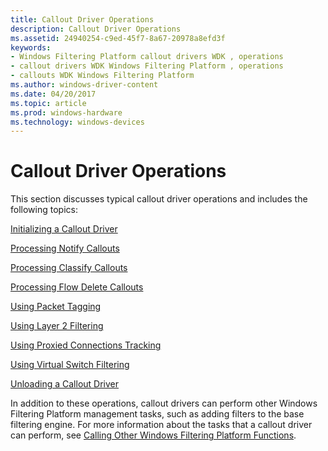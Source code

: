 ```yaml
---
title: Callout Driver Operations
description: Callout Driver Operations
ms.assetid: 24940254-c9ed-45f7-8a67-20978a8efd3f
keywords:
- Windows Filtering Platform callout drivers WDK , operations
- callout drivers WDK Windows Filtering Platform , operations
- callouts WDK Windows Filtering Platform
ms.author: windows-driver-content
ms.date: 04/20/2017
ms.topic: article
ms.prod: windows-hardware
ms.technology: windows-devices
---
```


# Callout Driver Operations


This section discusses typical callout driver operations and includes the following topics:

[Initializing a Callout Driver](initializing-a-callout-driver.md)

[Processing Notify Callouts](processing-notify-callouts.md)

[Processing Classify Callouts](processing-classify-callouts.md)

[Processing Flow Delete Callouts](processing-flow-delete-callouts.md)

[Using Packet Tagging](using-packet-tagging.md)

[Using Layer 2 Filtering](using-layer-2-filtering.md)

[Using Proxied Connections Tracking](using-proxied-connections-tracking.md)

[Using Virtual Switch Filtering](using-virtual-switch-filtering.md)

[Unloading a Callout Driver](unloading-a-callout-driver.md)

In addition to these operations, callout drivers can perform other Windows Filtering Platform management tasks, such as adding filters to the base filtering engine. For more information about the tasks that a callout driver can perform, see [Calling Other Windows Filtering Platform Functions](calling-other-windows-filtering-platform-functions.md).

 

 





